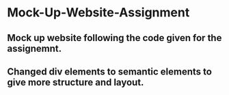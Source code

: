 # Mock-Up-Website-Assignment
## Mock up website following the code given for the assignemnt. 
## Changed div elements to semantic elements to give more structure and layout.
